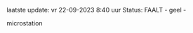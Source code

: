 laatste update: 
vr 22-09-2023  8:40   uur 
Status: FAALT - geel - 
<div class="service Y">microstation</div>